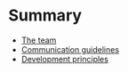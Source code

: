 # Summary

- [The team](./the_teaam.md)
- [Communication guidelines](/communication.md)
- [Development principles](./development.md)

